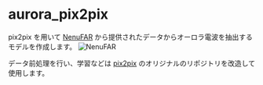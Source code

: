 # aurora_pix2pix

pix2pix を用いて [NenuFAR](https://pparc.gp.tohoku.ac.jp/hfvhf-20190921/) から提供されたデータからオーロラ電波を抽出するモデルを作成します。
![NenuFAR](https://pparc.gp.tohoku.ac.jp/wp-content/uploads/1NeneFAR.png)

データ前処理を行い、学習などは [pix2pix](https://github.com/junyanz/pytorch-CycleGAN-and-pix2pix) のオリジナルのリポジトリを改造して使用します。
